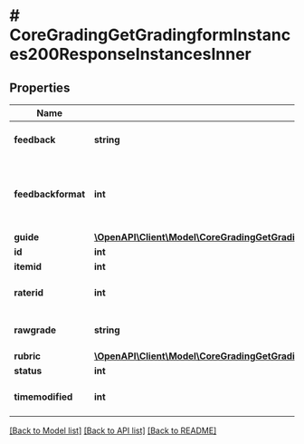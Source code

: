 # # CoreGradingGetGradingformInstances200ResponseInstancesInner

## Properties

Name | Type | Description | Notes
------------ | ------------- | ------------- | -------------
**feedback** | **string** | feedback | [optional] [default to 'null']
**feedbackformat** | **int** | feedback format (1 &#x3D; HTML, 0 &#x3D; MOODLE, 2 &#x3D; PLAIN, or 4 &#x3D; MARKDOWN) | [optional] [default to null]
**guide** | [**\OpenAPI\Client\Model\CoreGradingGetGradingformInstances200ResponseInstancesInnerGuide**](CoreGradingGetGradingformInstances200ResponseInstancesInnerGuide.md) |  | [optional]
**id** | **int** | instance id | [optional]
**itemid** | **int** | item id | [optional]
**raterid** | **int** | rater id | [optional] [default to null]
**rawgrade** | **string** | raw grade | [optional] [default to 'null']
**rubric** | [**\OpenAPI\Client\Model\CoreGradingGetGradingformInstances200ResponseInstancesInnerRubric**](CoreGradingGetGradingformInstances200ResponseInstancesInnerRubric.md) |  | [optional]
**status** | **int** | status | [optional]
**timemodified** | **int** | modified time | [optional] [default to null]

[[Back to Model list]](../../README.md#models) [[Back to API list]](../../README.md#endpoints) [[Back to README]](../../README.md)
